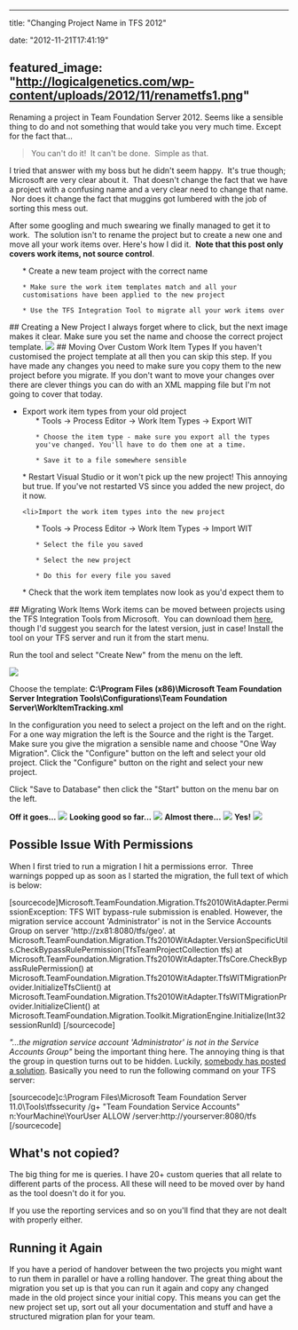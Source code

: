 
---
title: "Changing Project Name in TFS 2012"

date: "2012-11-21T17:41:19"

featured_image: "http://logicalgenetics.com/wp-content/uploads/2012/11/renametfs1.png"
---


Renaming a project in Team Foundation Server 2012. Seems like a sensible thing to do and not something that would take you very much time. Except for the fact that...
<blockquote>You can't do it!  It can't be done.  Simple as that.</blockquote>
I tried that answer with my boss but he didn't seem happy.  It's true though; Microsoft are very clear about it.  That doesn't change the fact that we have a project with a confusing name and a very clear need to change that name.  Nor does it change the fact that muggins got lumbered with the job of sorting this mess out.

After some googling and much swearing we finally managed to get it to work.  The solution isn't to rename the project but to create a new one and move all your work items over. Here's how I did it.  **Note that this post only covers work items, not source control**.
<ul>
	* Create a new team project with the correct name

	* Make sure the work item templates match and all your customisations have been applied to the new project

	* Use the TFS Integration Tool to migrate all your work items over

</ul>
## Creating a New Project
I always forget where to click, but the next image makes it clear. Make sure you set the name and choose the correct project template.
<a href="http://logicalgenetics.com/wp-content/uploads/2012/11/renametfs1.png"><img src="http://logicalgenetics.com/wp-content/uploads/2012/11/renametfs1.png"/></a>
## Moving Over Custom Work Item Types
If you haven't customised the project template at all then you can skip this step. If you have made any changes you need to make sure you copy them to the new project before you migrate. If you don't want to move your changes over there are clever things you can do with an XML mapping file but I'm not going to cover that today.
<ul>
	<li>Export work item types from your old project
<ul>
	* Tools → Process Editor → Work Item Types → Export WIT

	* Choose the item type - make sure you export all the types you've changed. You'll have to do them one at a time.

	* Save it to a file somewhere sensible

</ul>
</li>
	* Restart Visual Studio or it won't pick up the new project! This annoying but true. If you've not restarted VS since you added the new project, do it now.

	<li>Import the work item types into the new project
<ul>
	* Tools → Process Editor → Work Item Types → Import WIT

	* Select the file you saved

	* Select the new project

	* Do this for every file you saved

</ul>
</li>
	* Check that the work item templates now look as you'd expect them to

</ul>
## Migrating Work Items
Work items can be moved between projects using the TFS Integration Tools from Microsoft.  You can download them <a href="http://visualstudiogallery.msdn.microsoft.com/eb77e739-c98c-4e36-9ead-fa115b27fefe">here</a>, though I'd suggest you search for the latest version, just in case! Install the tool on your TFS server and run it from the start menu.

Run the tool and select "Create New" from the menu on the left.

<a href="http://logicalgenetics.com/wp-content/uploads/2012/11/renametfs3.png"><img src="http://logicalgenetics.com/wp-content/uploads/2012/11/renametfs3.png"/></a>

Choose the template: **C:\Program Files (x86)\Microsoft Team Foundation Server Integration Tools\Configurations\Team Foundation Server\WorkItemTracking.xml**

In the configuration you need to select a project on the left and on the right. For a one way migration the left is the Source and the right is the Target. Make sure you give the migration a sensible name and choose "One Way Migration". Click the "Configure" button on the left and select your old project. Click the "Configure" button on the right and select your new project.

Click "Save to Database" then click the "Start" button on the menu bar on the left.

**Off it goes...**
<a href="http://logicalgenetics.com/wp-content/uploads/2012/11/renametfs4.png"><img src="http://logicalgenetics.com/wp-content/uploads/2012/11/renametfs4.png"/></a>
**Looking good so far...**
<a href="http://logicalgenetics.com/wp-content/uploads/2012/11/renametfs5.png"><img src="http://logicalgenetics.com/wp-content/uploads/2012/11/renametfs5.png"/></a>
**Almost there...**
<a href="http://logicalgenetics.com/wp-content/uploads/2012/11/renametfs6.png"><img src="http://logicalgenetics.com/wp-content/uploads/2012/11/renametfs6.png"/></a>
**Yes!**
<a href="http://logicalgenetics.com/wp-content/uploads/2012/11/renametfs7.png"><img src="http://logicalgenetics.com/wp-content/uploads/2012/11/renametfs7.png"/></a>
## Possible Issue With Permissions
When I first tried to run a migration I hit a permissions error.  Three warnings popped up as soon as I started the migration, the full text of which is below:

[sourcecode]Microsoft.TeamFoundation.Migration.Tfs2010WitAdapter.PermissionException: TFS WIT bypass-rule submission is enabled. However, the migration service account 'Administrator' is not in the Service Accounts Group on server 'http://zx81:8080/tfs/geo'.
   at Microsoft.TeamFoundation.Migration.Tfs2010WitAdapter.VersionSpecificUtils.CheckBypassRulePermission(TfsTeamProjectCollection tfs)
   at Microsoft.TeamFoundation.Migration.Tfs2010WitAdapter.TfsCore.CheckBypassRulePermission()
   at Microsoft.TeamFoundation.Migration.Tfs2010WitAdapter.TfsWITMigrationProvider.InitializeTfsClient()
   at Microsoft.TeamFoundation.Migration.Tfs2010WitAdapter.TfsWITMigrationProvider.InitializeClient()
   at Microsoft.TeamFoundation.Migration.Toolkit.MigrationEngine.Initialize(Int32 sessionRunId)
[/sourcecode]

*"...the migration service account 'Administrator' is not in the Service Accounts Group"* being the important thing here. The annoying thing is that the group in question turns out to be hidden. Luckily, <a href="http://blog.hinshelwood.com/tfs-integration-tools-issue-tfs-wit-bypass-rule-submission-is-enabled/">somebody has posted a solution</a>. Basically you need to run the following command on your TFS server:

[sourcecode]c:\Program Files\Microsoft Team Foundation Server 11.0\Tools\tfssecurity /g+ "Team Foundation Service Accounts" n:YourMachine\YourUser ALLOW /server:http://yourserver:8080/tfs
[/sourcecode]
## What's not copied?
The big thing for me is queries. I have 20+ custom queries that all relate to different parts of the process. All these will need to be moved over by hand as the tool doesn't do it for you.

If you use the reporting services and so on you'll find that they are not dealt with properly either.
## Running it Again
If you have a period of handover between the two projects you might want to run them in parallel or have a rolling handover. The great thing about the migration you set up is that you can run it again and copy any changed made in the old project since your initial copy. This means you can get the new project set up, sort out all your documentation and stuff and have a structured migration plan for your team.